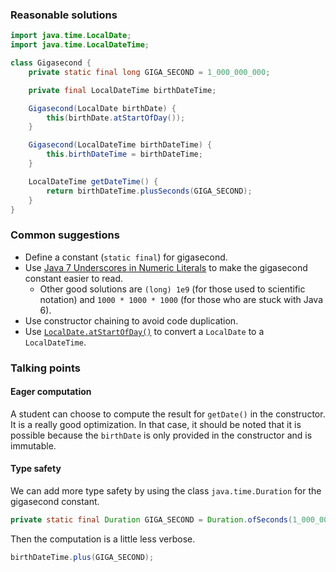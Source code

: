 ### Reasonable solutions

```java
import java.time.LocalDate;
import java.time.LocalDateTime;

class Gigasecond {
    private static final long GIGA_SECOND = 1_000_000_000;

    private final LocalDateTime birthDateTime;

    Gigasecond(LocalDate birthDate) {
        this(birthDate.atStartOfDay());
    }

    Gigasecond(LocalDateTime birthDateTime) {
        this.birthDateTime = birthDateTime;
    }

    LocalDateTime getDateTime() {
        return birthDateTime.plusSeconds(GIGA_SECOND);
    }
}
```


### Common suggestions

- Define a constant (`static final`) for gigasecond.
- Use [Java 7 Underscores in Numeric Literals](https://docs.oracle.com/javase/7/docs/technotes/guides/language/underscores-literals.html) to make the gigasecond constant easier to read.
  - Other good solutions are `(long) 1e9` (for those used to scientific notation) and `1000 * 1000 * 1000` (for those who are stuck with Java 6).
- Use constructor chaining to avoid code duplication.
- Use [`LocalDate.atStartOfDay()`](https://docs.oracle.com/javase/8/docs/api/java/time/LocalDate.html#atStartOfDay--) to convert a `LocalDate` to a `LocalDateTime`.


### Talking points

#### Eager computation

A student can choose to compute the result for `getDate()` in the constructor. It is a really good optimization. In that case, it should be noted that it is possible because the `birthDate` is only provided in the constructor and is immutable.

#### Type safety

We can add more type safety by using the class `java.time.Duration` for the gigasecond constant.

```java
private static final Duration GIGA_SECOND = Duration.ofSeconds(1_000_000_000);
```

Then the computation is a little less verbose.

```java
birthDateTime.plus(GIGA_SECOND);
```
